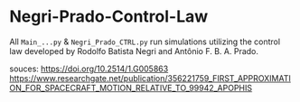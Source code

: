 # Negri-Prado-Control-Law


All `Main_...py` & `Negri_Prado_CTRL.py` run simulations utilizing the control law developed by Rodolfo Batista Negri and Antônio F. B. A. Prado.

souces: https://doi.org/10.2514/1.G005863
https://www.researchgate.net/publication/356221759_FIRST_APPROXIMATION_FOR_SPACECRAFT_MOTION_RELATIVE_TO_99942_APOPHIS
